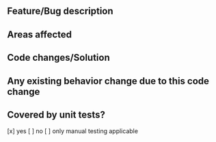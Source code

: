 ## Feature/Bug description

## Areas affected

## Code changes/Solution

## Any existing behavior change due to this code change

## Covered by unit tests?
[x] yes
[ ] no
[ ] only manual testing applicable